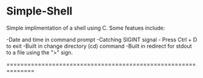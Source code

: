 # Simple-Shell

Simple implimentation of a shell using C. Some featues include:

-Date and time in command prompt
-Catching SIGINT signal - Press Ctrl + D to exit
-Built in change directory (cd) command
-Built in redirect for stdout to a file using the ">" sign.

==============================================================
